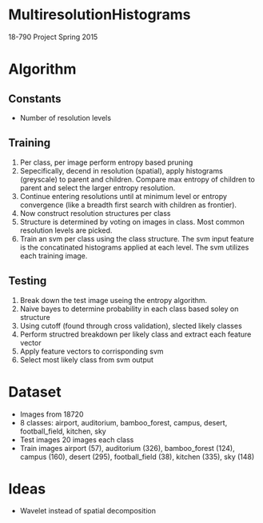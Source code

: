 # MultiresolutionHistograms
18-790 Project Spring 2015

# Algorithm

## Constants
- Number of resolution levels

## Training
1. Per class, per image perform entropy based pruning
2. Sepecifically, decend in resolution (spatial), apply histograms (greyscale) to parent and children. Compare max entropy of children to parent and select the larger entropy resolution.
2. Continue entering resolutions until at minimum level or entropy convergence (like a breadth first search with children as frontier).
3. Now construct resolution structures per class
4. Structure is determined by voting on images in class. Most common resolution levels are picked.
5. Train an svm per class using the class structure. The svm input feature is the concatinated histograms applied at each level. The svm utilizes each training image.

## Testing
1. Break down the test image useing the entropy algorithm.
2. Naive bayes to determine probability in each class based soley on structure
3. Using cutoff (found through cross validation), slected likely classes
4. Perform structred breakdown per likely class and extract each feature vector
5. Apply feature vectors to corrisponding svm
6. Select most likely class from svm output

# Dataset

- Images from 18720
- 8 classes: airport, auditorium, bamboo\_forest, campus, desert, football\_field, kitchen, sky
- Test images 20 images each class
- Train images airport (57), auditorium (326), bamboo\_forest (124), campus (160), desert (295), football\_field (38), kitchen (335), sky (148)


# Ideas

- Wavelet instead of spatial decomposition


